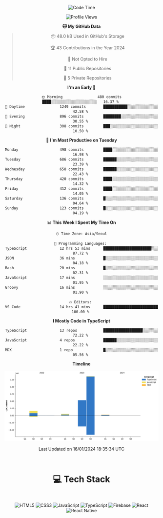 <div align="center">

  <!--START_SECTION:waka-->
![Code Time](http://img.shields.io/badge/Code%20Time-384%20hrs%2032%20mins-blue)

![Profile Views](http://img.shields.io/badge/Profile%20Views-0-blue)

**🐱 My GitHub Data** 

> 📦 48.0 kB Used in GitHub's Storage 
 > 
> 🏆 43 Contributions in the Year 2024
 > 
> 🚫 Not Opted to Hire
 > 
> 📜 11 Public Repositories 
 > 
> 🔑 5 Private Repositories 
 > 
**I'm an Early 🐤** 

```text
🌞 Morning                480 commits         ████░░░░░░░░░░░░░░░░░░░░░   16.37 % 
🌆 Daytime                1249 commits        ███████████░░░░░░░░░░░░░░   42.58 % 
🌃 Evening                896 commits         ████████░░░░░░░░░░░░░░░░░   30.55 % 
🌙 Night                  308 commits         ███░░░░░░░░░░░░░░░░░░░░░░   10.50 % 
```
📅 **I'm Most Productive on Tuesday** 

```text
Monday                   498 commits         ████░░░░░░░░░░░░░░░░░░░░░   16.98 % 
Tuesday                  686 commits         ██████░░░░░░░░░░░░░░░░░░░   23.39 % 
Wednesday                658 commits         ██████░░░░░░░░░░░░░░░░░░░   22.43 % 
Thursday                 420 commits         ████░░░░░░░░░░░░░░░░░░░░░   14.32 % 
Friday                   412 commits         ████░░░░░░░░░░░░░░░░░░░░░   14.05 % 
Saturday                 136 commits         █░░░░░░░░░░░░░░░░░░░░░░░░   04.64 % 
Sunday                   123 commits         █░░░░░░░░░░░░░░░░░░░░░░░░   04.19 % 
```


📊 **This Week I Spent My Time On** 

```text
🕑︎ Time Zone: Asia/Seoul

💬 Programming Languages: 
TypeScript               12 hrs 53 mins      ██████████████████████░░░   87.72 % 
JSON                     36 mins             █░░░░░░░░░░░░░░░░░░░░░░░░   04.18 % 
Bash                     20 mins             █░░░░░░░░░░░░░░░░░░░░░░░░   02.31 % 
JavaScript               17 mins             ░░░░░░░░░░░░░░░░░░░░░░░░░   01.95 % 
Groovy                   16 mins             ░░░░░░░░░░░░░░░░░░░░░░░░░   01.90 % 

🔥 Editors: 
VS Code                  14 hrs 41 mins      █████████████████████████   100.00 % 
```

**I Mostly Code in TypeScript** 

```text
TypeScript               13 repos            ██████████████████░░░░░░░   72.22 % 
JavaScript               4 repos             ██████░░░░░░░░░░░░░░░░░░░   22.22 % 
MDX                      1 repo              █░░░░░░░░░░░░░░░░░░░░░░░░   05.56 % 
```



**Timeline**

![Lines of Code chart](https://raw.githubusercontent.com/SONGDAM/SONGDAM/master/assets/bar_graph.png)


 Last Updated on 16/01/2024 18:35:34 UTC
<!--END_SECTION:waka-->

  
 <br>
  
# 💻 Tech Stack
  
</div>

</br>

<div align="center">

   ![HTML5](https://img.shields.io/badge/html5-%23E34F26.svg?style=for-the-badge&logo=html5&logoColor=white) ![CSS3](https://img.shields.io/badge/css3-%231572B6.svg?style=for-the-badge&logo=css3&logoColor=white) ![JavaScript](https://img.shields.io/badge/javascript-%23323330.svg?style=for-the-badge&logo=javascript&logoColor=%23F7DF1E) 
 ![TypeScript](https://img.shields.io/badge/typescript-%23007ACC.svg?style=for-the-badge&logo=typescript&logoColor=white)
  ![Firebase](https://img.shields.io/badge/firebase-%23039BE5.svg?style=for-the-badge&logo=firebase) 
 ![React](https://img.shields.io/badge/react-%2320232a.svg?style=for-the-badge&logo=react&logoColor=%2361DAFB) ![React Native](https://img.shields.io/badge/react_native-%2320232a.svg?style=for-the-badge&logo=react&logoColor=%2361DAFB) 

 
</div>
